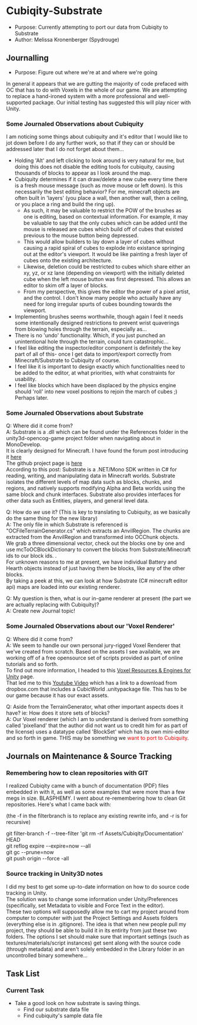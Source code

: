 # Cubiqity-Substrate  
* Purpose: Currently attempting to port our data from Cubiqity to Substrate  
* Author: Melissa Kronenberger (Spydrouge)  

## Journalling  
* Purpose: Figure out where we're at and where we're going

In general it appears that we are gutting the majority of code prefaced with OC that has to do with Voxels in the whole of our game. We are attempting to replace a hand-ironed system with a more professional and well-supported package. Our initial testing has suggested this will play nicer with Unity. 

### Some Journaled Observations about Cubiquity  

I am noticing some things about cubiquity and it's editor that I would like to jot down before I do any further work, so that if they can or should be addressed later that I do not forget about them...  
  
* Holding 'Alt' and left clicking to look around is very natural for me, but doing this does not disable the editing tools for cubiquity, causing thousands of blocks to appear as I look around the map.   
* Cubiquity determines if it can draw/delete a new cube every time there is a fresh mouse message (such as move mouse or left down). Is this necessarily the best editing behavior? For me, minecraft objects are often built in 'layers' (you place a wall, then another wall, then a ceiling, or you place a ring and build the ring up).   
    * As such, it may be valuable to restrict the POW of the brushes as one is editing, based on contextual information. For example, it may be valuable to say that the only cubes which can be added until the mouse is released are cubes which build off of cubes that existed previous to the mouse button being depressed.  
	* This would allow builders to lay down a layer of cubes without causing a rapid spiral of cubes to explode into existance springing out at the editor's viewport. It would be like painting a fresh layer of cubes onto the existing architecture.  
	* Likewise, deletion could be restricted to cubes which share either an xy, yz, or xz lane (depending on viewport) with the initially deleted cube when the left mouse button was first depressed. This allows an editor to skim off a layer of blocks.  
	* From my perspective, this gives the editor the power of a pixel artist, and the control. I don't know many people who actually have any need for long irregular spurts of cubes bounding towards the viewport.   
* Implementing brushes seems worthwhile, though again I feel it needs some intentionally designed restrictions to prevent wrist quaverings from blowing holes through the terrain, especially as...  
* There is no 'undo' functionality. Which, if you just punched an unintentional hole through the terrain, could turn catastrophic...     
* I feel like editing the inspector/editor component is definitely the key part of all of this- once I get data to import/export correctly from Minecraft/Substrate to Cubiquity of course.   
* I feel like it is important to design exactly which functionalities need to be added to the editor, at what priorities, with what constraints for usability.  
* I feel like blocks which have been displaced by the physics engine should 'roll' into new voxel positions to rejoin the march of cubes ;) Perhaps later.  

### Some Journaled Observations about Substrate  

Q: Where did it come from?   
A: Substrate is a .dll which can be found under the References folder in the unity3d-opencog-game project folder when navigating about in MonoDevelop.  
It is clearly designed for Minecraft. I have found the forum post introducing it [here](http://www.minecraftforum.net/forums/mapping-and-modding/minecraft-tools/1261313-sdk-substrate-map-editing-library-for-c-net-1-3-8)  
The github project page is [here](https://github.com/jaquadro/Substrate)  
According to this post: Substrate is a .NET/Mono SDK written in C# for reading, writing, and manipulating data in Minecraft worlds. Substrate isolates the different levels of map data such as blocks, chunks, and regions, and natively supports modifying Alpha and Beta worlds using the same block and chunk interfaces. Substrate also provides interfaces for other data such as Entities, players, and general level data.  

Q: How do *we* use it? (This is key to translating to Cubiquity, as we basically do the same thing for the new library)  
A: The only file in which Substrate is referenced is "OCFileTerrainGenerator.cs"  which extracts an AnvilRegion. The chunks are extracted from the AnvilRegion and transformed into OCChunk objects.   
We grab a three dimensional vector, check out the blocks one by one and use mcToOCBlockDictionary to convert the blocks from Substrate/Minecraft ids to our block ids. .  
For unknown reasons to me at present, we have individual Battery and Hearth objects instead of just having them be blocks, like any of the other blocks.  
By taking a peek at this, we can look at how Substrate (C# minecraft editor api) maps are loaded into our existing renderer.  

Q: My question is then, what is our in-game renderer at present (the part we are actually replacing with Cubiquity)?  
A: Create new Journal topic!

### Some Journaled Observations about our 'Voxel Renderer'   

Q: Where did it come from?  
A: We seem to handle our own personal jury-rigged Voxel Renderer that we've created from scratch. Based on the assets I see available, we are working off of a free opensource set of scripts provided as part of online tutorials and so forth.  
To find out more information, I headed to this [Voxel Resources & Engines for Unity](http://unitycoder.com/blog/2012/10/18/voxel-resources-engines-for-unity/) page.  
That led me to this [Youtube Video](https://www.youtube.com/watch?v=cgWM75QTr2o) which has a link to a download from dropbox.com that includes a CubicWorld .unitypackage file. This has to be our game because it has our exact assets.  

Q: Aside from the TerrainGenerator, what other important aspects does it have? ie: How does it store sets of blocks?  
A: Our Voxel renderer (which I am to understand is derived from something called 'pixelland' that the author did not want us to credit him for as part of the license) uses a datatype called 'BlockSet' which has its own mini-editor and so forth in game. 
THIS may be something we <span style="color:red">want to port to Cubiquity</span>. 




## Journals on Maintenance & Source Tracking  

### Remembering how to clean repositories with GIT  

I realized Cubiqity came with a bunch of documentation (PDF) files embedded in with it, as well as some examples that were more than a few megs in size. BLASPHEMY. I went about re-remembering how to clean Git repositories. Here's what I came back with:  

(the -f in the filterbranch is to replace any existing rewrite info, and -r is for recursive)  

git filter-branch -f --tree-filter 'git rm -rf Assets/Cubiqity/Documentation' HEAD  
git reflog expire --expire=now --all  
git gc --prune=now  
git push origin --force -all  

### Source tracking in Unity3D notes  
 
I did my best to get some up-to-date information on how to do source code tracking in Unity.     
The solution was to change some information under Unity/Preferences (specifically, set Metadata to visible and Force Text in the editor).     
These two options will supposedly allow me to cart my project around from computer to computer with just the Project Settings and Assets folders (everything else is in .gitignore). The idea is that when new people pull my project, they should be able to build it in its entirity from just these two folders. The options I set should make sure that important settings (such as textures/materials/script instances) get sent along with the source code (through metadata) and aren't solely embedded in the Library folder in an uncontrolled binary somewhere...  

## Task List  

### Current Task  

* Take a good look on how substrate is saving things. 
    * Find our substrate data file
	* Find cubiquity's sample data file 
